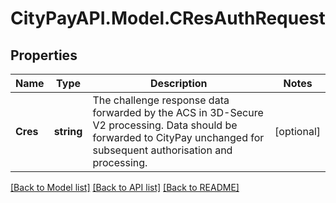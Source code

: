 # CityPayAPI.Model.CResAuthRequest
## Properties

Name | Type | Description | Notes
------------ | ------------- | ------------- | -------------
**Cres** | **string** | The challenge response data forwarded by the ACS in 3D-Secure V2 processing. Data should be forwarded to CityPay unchanged for subsequent authorisation and processing.  | [optional] 

[[Back to Model list]](../README.md#documentation-for-models) [[Back to API list]](../README.md#documentation-for-api-endpoints) [[Back to README]](../README.md)

